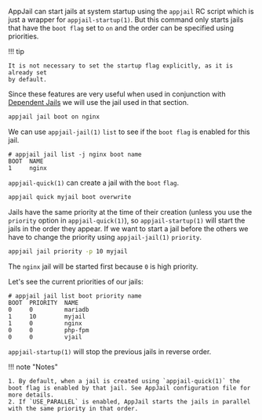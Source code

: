 AppJail can start jails at system startup using the `appjail` RC script which is just a wrapper for `appjail-startup(1)`. But this command only starts jails that have the `boot flag` set to `on` and the order can be specified using priorities.

!!! tip

    It is not necessary to set the startup flag explicitly, as it is already set
    by default.

Since these features are very useful when used in conjunction with [Dependent Jails](dependent-jails.md) we will use the jail used in that section.

```sh
appjail jail boot on nginx
```

We can use `appjail-jail(1)` `list` to see if the `boot flag` is enabled for this jail.

```console
# appjail jail list -j nginx boot name
BOOT  NAME
1     nginx
```

`appjail-quick(1)` can create a jail with the `boot` `flag`.

```sh
appjail quick myjail boot overwrite
```

Jails have the same priority at the time of their creation (unless you use the `priority` option in `appjail-quick(1)`), so `appjail-startup(1)` will start the jails in the order they appear. If we want to start a jail before the others we have to change the priority using `appjail-jail(1)` `priority`.

```sh
appjail jail priority -p 10 myjail
```

The `nginx` jail will be started first because `0` is high priority.

Let's see the current priorities of our jails:

```console
# appjail jail list boot priority name
BOOT  PRIORITY  NAME
0     0         mariadb
1     10        myjail
1     0         nginx
0     0         php-fpm
0     0         vjail
```

`appjail-startup(1)` will stop the previous jails in reverse order.

!!! note "Notes"

    1. By default, when a jail is created using `appjail-quick(1)` the boot flag is enabled by that jail. See AppJail configuration file for more details.
    2. If `USE_PARALLEL` is enabled, AppJail starts the jails in parallel with the same priority in that order.

